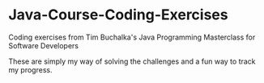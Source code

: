 # Java-Course-Coding-Exercises
Coding exercises from Tim Buchalka's Java Programming Masterclass for Software Developers

These are simply my way of solving the challenges and a fun way to track my progress.
